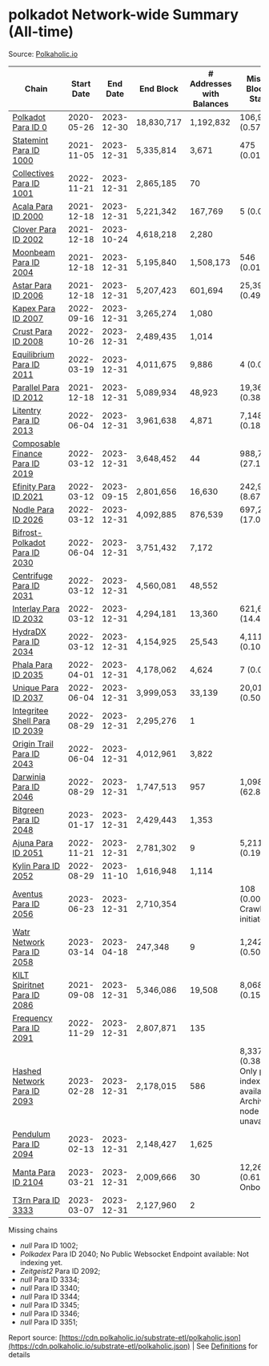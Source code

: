 # polkadot Network-wide Summary (All-time)

Source: [Polkaholic.io](https://polkaholic.io)


| Chain            | Start Date | End Date | End Block | # Addresses with Balances | Missing Blocks / Status |
| ---------------- | ---------- | ---------| --------- | ------------------------- | ----------------------- |
| [Polkadot Para ID 0](/polkadot/0-polkadot) | 2020-05-26 | 2023-12-30 | 18,830,717 |  1,192,832 | 106,994 (0.57%)  |
| [Statemint Para ID 1000](/polkadot/1000-statemint) | 2021-11-05 | 2023-12-31 | 5,335,814 |  3,671 | 475 (0.01%)  |
| [Collectives Para ID 1001](/polkadot/1001-collectives) | 2022-11-21 | 2023-12-31 | 2,865,185 |  70 |    |
| [Acala Para ID 2000](/polkadot/2000-acala) | 2021-12-18 | 2023-12-31 | 5,221,342 |  167,769 | 5 (0.00%)  |
| [Clover Para ID 2002](/polkadot/2002-clover) | 2021-12-18 | 2023-10-24 | 4,618,218 |  2,280 |    |
| [Moonbeam Para ID 2004](/polkadot/2004-moonbeam) | 2021-12-18 | 2023-12-31 | 5,195,840 |  1,508,173 | 546 (0.01%)  |
| [Astar Para ID 2006](/polkadot/2006-astar) | 2021-12-18 | 2023-12-31 | 5,207,423 |  601,694 | 25,397 (0.49%)  |
| [Kapex Para ID 2007](/polkadot/2007-kapex) | 2022-09-16 | 2023-12-31 | 3,265,274 |  1,080 |    |
| [Crust Para ID 2008](/polkadot/2008-crust) | 2022-10-26 | 2023-12-31 | 2,489,435 |  1,014 |    |
| [Equilibrium Para ID 2011](/polkadot/2011-equilibrium) | 2022-03-19 | 2023-12-31 | 4,011,675 |  9,886 | 4 (0.00%)  |
| [Parallel Para ID 2012](/polkadot/2012-parallel) | 2021-12-18 | 2023-12-31 | 5,089,934 |  48,923 | 19,363 (0.38%)  |
| [Litentry Para ID 2013](/polkadot/2013-litentry) | 2022-06-04 | 2023-12-31 | 3,961,638 |  4,871 | 7,148 (0.18%)  |
| [Composable Finance Para ID 2019](/polkadot/2019-composable) | 2022-03-12 | 2023-12-31 | 3,648,452 |  44 | 988,706 (27.10%)  |
| [Efinity Para ID 2021](/polkadot/2021-efinity) | 2022-03-12 | 2023-09-15 | 2,801,656 |  16,630 | 242,949 (8.67%)  |
| [Nodle Para ID 2026](/polkadot/2026-nodle) | 2022-03-12 | 2023-12-31 | 4,092,885 |  876,539 | 697,249 (17.04%)  |
| [Bifrost-Polkadot Para ID 2030](/polkadot/2030-bifrost-dot) | 2022-06-04 | 2023-12-31 | 3,751,432 |  7,172 |    |
| [Centrifuge Para ID 2031](/polkadot/2031-centrifuge) | 2022-03-12 | 2023-12-31 | 4,560,081 |  48,552 |    |
| [Interlay Para ID 2032](/polkadot/2032-interlay) | 2022-03-12 | 2023-12-31 | 4,294,181 |  13,360 | 621,626 (14.48%)  |
| [HydraDX Para ID 2034](/polkadot/2034-hydradx) | 2022-03-12 | 2023-12-31 | 4,154,925 |  25,543 | 4,111 (0.10%)  |
| [Phala Para ID 2035](/polkadot/2035-phala) | 2022-04-01 | 2023-12-31 | 4,178,062 |  4,624 | 7 (0.00%)  |
| [Unique Para ID 2037](/polkadot/2037-unique) | 2022-06-04 | 2023-12-31 | 3,999,053 |  33,139 | 20,019 (0.50%)  |
| [Integritee Shell Para ID 2039](/polkadot/2039-integritee-shell) | 2022-08-29 | 2023-12-31 | 2,295,276 |  1 |    |
| [Origin Trail Para ID 2043](/polkadot/2043-origintrail) | 2022-06-04 | 2023-12-31 | 4,012,961 |  3,822 |    |
| [Darwinia Para ID 2046](/polkadot/2046-darwinia) | 2022-08-29 | 2023-12-31 | 1,747,513 |  957 | 1,098,047 (62.83%)  |
| [Bitgreen Para ID 2048](/polkadot/2048-bitgreen) | 2023-01-17 | 2023-12-31 | 2,429,443 |  1,353 |    |
| [Ajuna Para ID 2051](/polkadot/2051-ajuna) | 2022-11-21 | 2023-12-31 | 2,781,302 |  9 | 5,211 (0.19%)  |
| [Kylin Para ID 2052](/polkadot/2052-kylin) | 2022-08-29 | 2023-11-10 | 1,616,948 |  1,114 |    |
| [Aventus Para ID 2056](/polkadot/2056-aventus) | 2023-06-23 | 2023-12-31 | 2,710,354 |   | 108 (0.00%) Crawling initiated |
| [Watr Network Para ID 2058](/polkadot/2058-watr) | 2023-03-14 | 2023-04-18 | 247,348 |  9 | 1,242 (0.50%)  |
| [KILT Spiritnet Para ID 2086](/polkadot/2086-kilt) | 2021-09-08 | 2023-12-31 | 5,346,086 |  19,508 | 8,068 (0.15%)  |
| [Frequency Para ID 2091](/polkadot/2091-frequency) | 2022-11-29 | 2023-12-31 | 2,807,871 |  135 |    |
| [Hashed Network Para ID 2093](/polkadot/2093-hashed) | 2023-02-28 | 2023-12-31 | 2,178,015 |  586 | 8,337 (0.38%) Only partial index available: Archive node unavailable |
| [Pendulum Para ID 2094](/polkadot/2094-pendulum) | 2023-02-13 | 2023-12-31 | 2,148,427 |  1,625 |    |
| [Manta Para ID 2104](/polkadot/2104-manta) | 2023-03-21 | 2023-12-31 | 2,009,666 |  30 | 12,262 (0.61%) Onboarding |
| [T3rn Para ID 3333](/polkadot/3333-t3rn) | 2023-03-07 | 2023-12-31 | 2,127,960 |  2 |    |

Missing chains


* *null* Para ID 1002; 
* *Polkadex* Para ID 2040; No Public Websocket Endpoint available: Not indexing yet.
* *Zeitgeist2* Para ID 2092; 
* *null* Para ID 3334; 
* *null* Para ID 3340; 
* *null* Para ID 3344; 
* *null* Para ID 3345; 
* *null* Para ID 3346; 
* *null* Para ID 3351; 

Report source: [https://cdn.polkaholic.io/substrate-etl/polkaholic.json](https://cdn.polkaholic.io/substrate-etl/polkaholic.json) | See [Definitions](/DEFINITIONS.md) for details
